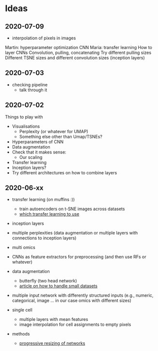 # Ideas

## 2020-07-09

- interpolation of pixels in images

Martin: hyperparameter optimization CNN
Maria: transfer learning
How to layer CNNs
Convolution, pulling, concatenating
Try different pulling sizes
Different TSNE sizes and different convolution sizes (inception layers) 

## 2020-07-03

- checking pipeline
  - talk through it

## 2020-07-02

Things to play with
- Visualisations 
  - Perplexity (or whatever for UMAP) 
  - Something else other than Umap/TSNEs?
- Hyperparameters of CNN
- Data augmentation 
- Check that it makes sense: 
  - Our scaling  
- Transfer learning
- Inception layers? 
- Try different architectures on how to combine layers

## 2020-06-xx

- transfer learning (on muffins :))
  - train autoencoders on t-SNE images across datasets
  - [which transfer learning to use](https://towardsdatascience.com/transfer-learning-from-pre-trained-models-f2393f124751)

- inception layers
- multiple perplexities (data augmentation or multiple layers with connections to inception layers)
- multi omics
- CNNs as feature extractors for preprocessing (and then use RFs or whatever)

- data augmentation
  - butterfly (two head network)
  - [article on how to handle small datasets](https://towardsdatascience.com/breaking-the-curse-of-small-data-sets-in-machine-learning-part-2-894aa45277f4)

- multiple input network with differently structured inputs (e.g., numeric, categorical, image ... in our case omics with different sizes)

- single cell
  - multiple layers with mean features
  - image interpolation for cell assignments to empty pixels

- methods
  - [progressive resizing of networks](https://towardsdatascience.com/boost-your-cnn-image-classifier-performance-with-progressive-resizing-in-keras-a7d96da06e20)


